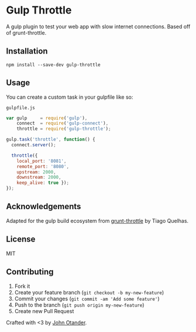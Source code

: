 # Gulp Throttle

A gulp plugin to test your web app with slow internet connections. Based off of grunt-throttle.

## Installation

```
npm install --save-dev gulp-throttle
```

## Usage

You can create a custom task in your gulpfile like so:

`gulpfile.js`
```js
var gulp     = require('gulp'),
    connect  = require('gulp-connect'),
    throttle = require('gulp-throttle');

gulp.task('throttle', function() {
  connect.server();

  throttle({
    local_port: '8081',
    remote_port: '8080',
    upstream: 2000,
    downstream: 2000,
    keep_alive: true });
});
```

## Acknowledgements

Adapted for the gulp build ecosystem from [grunt-throttle](https://github.com/tjgq/grunt-throttle)
by Tiago Quelhas.

## License

MIT

## Contributing

1. Fork it
2. Create your feature branch (`git checkout -b my-new-feature`)
3. Commit your changes (`git commit -am 'Add some feature'`)
4. Push to the branch (`git push origin my-new-feature`)
5. Create new Pull Request

Crafted with <3 by [John Otander](http://johnotander.com).
